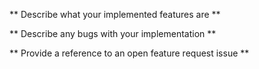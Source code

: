 ** Describe what your implemented features are **

** Describe any bugs with your implementation **

** Provide a reference to an open feature request issue **
